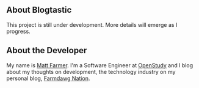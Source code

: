 ## About Blogtastic

This project is still under development. More details will emerge as I progress.

## About the Developer

My name is [Matt Farmer](http://matt.frmr.me). I'm a Software Engineer at [OpenStudy](http://openstudy.com) and I
blog about my thoughts on development, the technology industry on my personal blog, [Farmdawg Nation](http://farmdawgnation.com).
